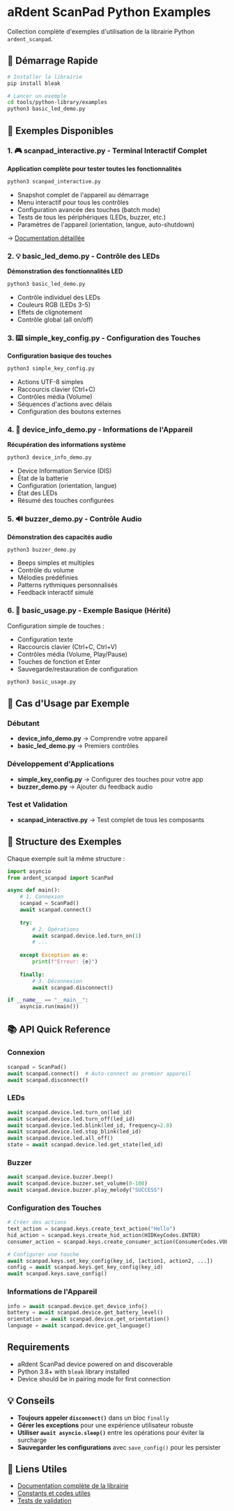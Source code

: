 # aRdent ScanPad Python Examples

Collection complète d'exemples d'utilisation de la librairie Python `ardent_scanpad`.

## 🚀 Démarrage Rapide

```bash
# Installer la librairie
pip install bleak

# Lancer un exemple
cd tools/python-library/examples
python3 basic_led_demo.py
```

## 📁 Exemples Disponibles

### 1. 🎮 **scanpad_interactive.py** - Terminal Interactif Complet
**Application complète pour tester toutes les fonctionnalités**

```bash
python3 scanpad_interactive.py
```

- Snapshot complet de l'appareil au démarrage
- Menu interactif pour tous les contrôles
- Configuration avancée des touches (batch mode)
- Tests de tous les périphériques (LEDs, buzzer, etc.)
- Paramètres de l'appareil (orientation, langue, auto-shutdown)

→ [Documentation détaillée](README_INTERACTIVE.md)

### 2. 💡 **basic_led_demo.py** - Contrôle des LEDs
**Démonstration des fonctionnalités LED**

```bash
python3 basic_led_demo.py
```

- Contrôle individuel des LEDs
- Couleurs RGB (LEDs 3-5)
- Effets de clignotement
- Contrôle global (all on/off)

### 3. ⌨️ **simple_key_config.py** - Configuration des Touches
**Configuration basique des touches**

```bash
python3 simple_key_config.py
```

- Actions UTF-8 simples
- Raccourcis clavier (Ctrl+C)
- Contrôles média (Volume)
- Séquences d'actions avec délais
- Configuration des boutons externes

### 4. 📱 **device_info_demo.py** - Informations de l'Appareil
**Récupération des informations système**

```bash
python3 device_info_demo.py
```

- Device Information Service (DIS)
- État de la batterie
- Configuration (orientation, langue)
- État des LEDs
- Résumé des touches configurées

### 5. 🔊 **buzzer_demo.py** - Contrôle Audio
**Démonstration des capacités audio**

```bash
python3 buzzer_demo.py
```

- Beeps simples et multiples
- Contrôle du volume
- Mélodies prédéfinies
- Patterns rythmiques personnalisés
- Feedback interactif simulé

### 6. 📝 **basic_usage.py** - Exemple Basique (Hérité)
Configuration simple de touches :
- Configuration texte
- Raccourcis clavier (Ctrl+C, Ctrl+V)  
- Contrôles média (Volume, Play/Pause)
- Touches de fonction et Enter
- Sauvegarde/restauration de configuration

```bash
python3 basic_usage.py
```

## 🎯 Cas d'Usage par Exemple

### Débutant
- **device_info_demo.py** → Comprendre votre appareil
- **basic_led_demo.py** → Premiers contrôles

### Développement d'Applications
- **simple_key_config.py** → Configurer des touches pour votre app
- **buzzer_demo.py** → Ajouter du feedback audio

### Test et Validation
- **scanpad_interactive.py** → Test complet de tous les composants

## 🔧 Structure des Exemples

Chaque exemple suit la même structure :

```python
import asyncio
from ardent_scanpad import ScanPad

async def main():
    # 1. Connexion
    scanpad = ScanPad()
    await scanpad.connect()
    
    try:
        # 2. Opérations
        await scanpad.device.led.turn_on(1)
        # ...
        
    except Exception as e:
        print(f"Erreur: {e}")
    
    finally:
        # 3. Déconnexion
        await scanpad.disconnect()

if __name__ == "__main__":
    asyncio.run(main())
```

## 📚 API Quick Reference

### Connexion
```python
scanpad = ScanPad()
await scanpad.connect()  # Auto-connect au premier appareil
await scanpad.disconnect()
```

### LEDs
```python
await scanpad.device.led.turn_on(led_id)
await scanpad.device.led.turn_off(led_id)
await scanpad.device.led.blink(led_id, frequency=2.0)
await scanpad.device.led.stop_blink(led_id)
await scanpad.device.led.all_off()
state = await scanpad.device.led.get_state(led_id)
```

### Buzzer
```python
await scanpad.device.buzzer.beep()
await scanpad.device.buzzer.set_volume(0-100)
await scanpad.device.buzzer.play_melody("SUCCESS")
```

### Configuration des Touches
```python
# Créer des actions
text_action = scanpad.keys.create_text_action("Hello")
hid_action = scanpad.keys.create_hid_action(HIDKeyCodes.ENTER)
consumer_action = scanpad.keys.create_consumer_action(ConsumerCodes.VOLUME_UP)

# Configurer une touche
await scanpad.keys.set_key_config(key_id, [action1, action2, ...])
config = await scanpad.keys.get_key_config(key_id)
await scanpad.keys.save_config()
```

### Informations de l'Appareil
```python
info = await scanpad.device.get_device_info()
battery = await scanpad.device.get_battery_level()
orientation = await scanpad.device.get_orientation()
language = await scanpad.device.get_language()
```

## Requirements

- aRdent ScanPad device powered on and discoverable
- Python 3.8+ with `bleak` library installed
- Device should be in pairing mode for first connection

## 💡 Conseils

- **Toujours appeler `disconnect()`** dans un bloc `finally`
- **Gérer les exceptions** pour une expérience utilisateur robuste
- **Utiliser `await asyncio.sleep()`** entre les opérations pour éviter la surcharge
- **Sauvegarder les configurations** avec `save_config()` pour les persister

## 🔗 Liens Utiles

- [Documentation complète de la librairie](../README.md)
- [Constants et codes utiles](../ardent_scanpad/utils/constants.py)
- [Tests de validation](../../test-scripts/)